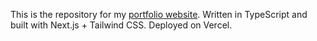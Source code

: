 This is the repository for my [portfolio website](https://www.jawfish.dev). Written in TypeScript and built with Next.js + Tailwind CSS. Deployed on Vercel.